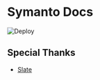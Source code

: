 # Symanto Docs

![Deploy](https://github.com/symanto-research/symanto-docs/workflows/Deploy/badge.svg)


Special Thanks
--------------------
- [Slate](https://github.com/slatedocs/slate)

